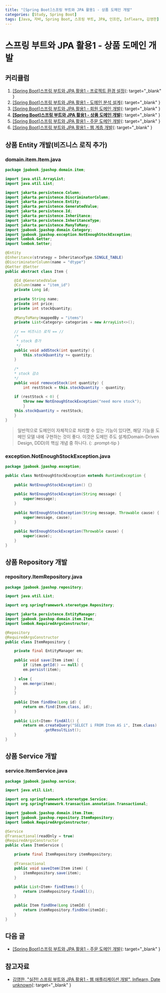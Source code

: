 ```yaml
---
title: "[Spring Boot]스프링 부트와 JPA 활용1 - 상품 도메인 개발"
categories: [Study, Spring Boot]
tags: [Java, 자바, Spring Boot, 스프링 부트, JPA, 인프런, Inflearn, 김영한]
---
```


# 스프링 부트와 JPA 활용1 - 상품 도메인 개발

## 커리큘럼

1. [[Spring Boot]스프링 부트와 JPA 활용1 - 프로젝트 환경 설정](https://drj9812.github.io/posts/project-configuration/){: target="_blank" }
2. [[Spring Boot]스프링 부트와 JPA 활용1 - 도메인 분석 설계](https://drj9812.github.io/posts/domain-analysis-design/){: target="_blank" }
3. [[Spring Boot]스프링 부트와 JPA 활용1 - 회원 도메인 개발](https://drj9812.github.io/posts/member-domain-development){: target="_blank" }
4. [**[Spring Boot]스프링 부트와 JPA 활용1 - 상품 도메인 개발**](https://drj9812.github.io/posts/item-domain-development){: target="_blank" }
5. [[Spring Boot]스프링 부트와 JPA 활용1 - 주문 도메인 개발](https://drj9812.github.io/posts/order-domain-development){: target="_blank" }
6. [[Spring Boot]스프링 부트와 JPA 활용1 - 웹 계층 개발](https://drj9812.github.io/posts/web-layer-development){: target="_blank" }

## 상품 Entity 개발(비즈니스 로직 추가)

### domain.item.Item.java

```java
package jpabook.jpashop.domain.item;

import java.util.ArrayList;
import java.util.List;

import jakarta.persistence.Column;
import jakarta.persistence.DiscriminatorColumn;
import jakarta.persistence.Entity;
import jakarta.persistence.GeneratedValue;
import jakarta.persistence.Id;
import jakarta.persistence.Inheritance;
import jakarta.persistence.InheritanceType;
import jakarta.persistence.ManyToMany;
import jpabook.jpashop.domain.Category;
import jpabook.jpashop.exception.NotEnoughStockException;
import lombok.Getter;
import lombok.Setter;

@Entity
@Inheritance(strategy = InheritanceType.SINGLE_TABLE)
@DiscriminatorColumn(name = "dtype")
@Getter @Setter
public abstract class Item {

    @Id @GeneratedValue
    @Column(name = "item_id")
    private Long id;
	
    private String name;
    private int price;
    private int stockQuantity;
	
    @ManyToMany(mappedBy = "items")
    private List<Category> categories = new ArrayList<>();
	
    // == 비즈니스 로직 == //
    /*
     * stock 증가
     */
    public void addStock(int quantity) {
        this.stockQuantity += quantity;
    }
	
    /*
    * stock 감소
    */
    public void removceStock(int quantity) {
        int restStock = this.stockQuantity - quantity;
		
	if (restStock < 0) {
	    throw new NotEnoughStockException("need more stock");
        }
	this.stockQuantity = restStock;
    }
}
```

> 일반적으로 도메인이 자체적으로 처리할 수 있는 기능이 있다면, 해당 기능을 도메인 모델 내에 구현하는 것이 좋다. 이것은 도메인 주도 설계(Domain-Driven Design, DDD)의 핵심 개념 중 하나다.
{: .prompt-tip }

### exception.NotEnoughStockException.java

```java
package jpabook.jpashop.exception;

public class NotEnoughStockException extends RuntimeException {
	
    public NotEnoughStockException() {}
	
    public NotEnoughStockException(String message) {
        super(message);
    }
	
    public NotEnoughStockException(String message, Throwable cause) {
        super(message, cause);
    }
	
    public NotEnoughStockException(Throwable cause) {
        super(cause);
    }
}
```

## 상품 Repository 개발

### repository.ItemRepository.java

```java
package jpabook.jpashop.repository;

import java.util.List;

import org.springframework.stereotype.Repository;

import jakarta.persistence.EntityManager;
import jpabook.jpashop.domain.item.Item;
import lombok.RequiredArgsConstructor;

@Repository
@RequiredArgsConstructor
public class ItemRepository {

    private final EntityManager em;
	
    public void save(Item item) {
        if (item.getId() == null) {
	    em.persist(item);
			
	} else {
	    em.merge(item);
	}
    }
	
    public Item findOne(Long id) {
        return em.find(Item.class, id);
    }
	
    public List<Item> findAll() {
        return em.createQuery("SELECT i FROM Item AS i", Item.class)
	             .getResultList();
    }
}
```

## 상품 Service 개발

### service.ItemService.java

```java
package jpabook.jpashop.service;

import java.util.List;

import org.springframework.stereotype.Service;
import org.springframework.transaction.annotation.Transactional;

import jpabook.jpashop.domain.item.Item;
import jpabook.jpashop.repository.ItemRepository;
import lombok.RequiredArgsConstructor;

@Service
@Transactional(readOnly = true)
@RequiredArgsConstructor
public class ItemService {

    private final ItemRepository itemRepository;
	
    @Transactional
    public void saveItem(Item item) {
        itemRepository.save(item);
    }
	
    public List<Item> findItems() {
        return itemRepository.findAll();
    }

    public Item findOne(Long itemId) {
        return itemRepository.findOne(itemId);
    }
}
```

## 다음 글

- [[Spring Boot]스프링 부트와 JPA 활용1 - 주문 도메인 개발](https://drj9812.github.io/posts/order-domain-development){: target="_blank" }

## 참고자료

- [김영한, "실전! 스프링 부트와 JPA 활용1 - 웹 애플리케이션 개발", Inflearn, Date unknown](https://www.inflearn.com/course/%EC%8A%A4%ED%94%84%EB%A7%81%EB%B6%80%ED%8A%B8-JPA-%ED%99%9C%EC%9A%A9-1){: target="_blank" }